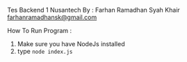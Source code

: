 Tes Backend 1 Nusantech
By : Farhan Ramadhan Syah Khair
farhanramadhansk@gmail.com

How To Run Program :
1. Make sure you have NodeJs installed
2. type `node index.js`